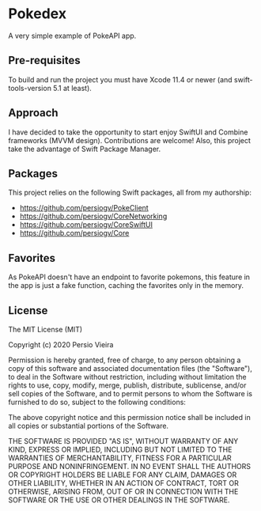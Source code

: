 # Pokedex

A very simple example of PokeAPI app.

## Pre-requisites

To build and run the project you must have Xcode 11.4 or newer (and swift-tools-version 5.1 at least).

## Approach

I have decided to take the opportunity to start enjoy SwiftUI and Combine frameworks (MVVM design). Contributions are welcome!
Also, this project take the advantage of Swift Package Manager.

## Packages

This project relies on the following Swift packages, all from my authorship:

- https://github.com/persiogv/PokeClient
- https://github.com/persiogv/CoreNetworking
- https://github.com/persiogv/CoreSwiftUI
- https://github.com/persiogv/Core

## Favorites

As PokeAPI doesn't have an endpoint to favorite pokemons, this feature in the app is just a fake function, caching the favorites only in the memory.

## License

The MIT License (MIT)

Copyright (c) 2020 Persio Vieira

Permission is hereby granted, free of charge, to any person obtaining a copy of
this software and associated documentation files (the "Software"), to deal in
the Software without restriction, including without limitation the rights to
use, copy, modify, merge, publish, distribute, sublicense, and/or sell copies of
the Software, and to permit persons to whom the Software is furnished to do so,
subject to the following conditions:

The above copyright notice and this permission notice shall be included in all
copies or substantial portions of the Software.

THE SOFTWARE IS PROVIDED "AS IS", WITHOUT WARRANTY OF ANY KIND, EXPRESS OR
IMPLIED, INCLUDING BUT NOT LIMITED TO THE WARRANTIES OF MERCHANTABILITY, FITNESS
FOR A PARTICULAR PURPOSE AND NONINFRINGEMENT. IN NO EVENT SHALL THE AUTHORS OR
COPYRIGHT HOLDERS BE LIABLE FOR ANY CLAIM, DAMAGES OR OTHER LIABILITY, WHETHER
IN AN ACTION OF CONTRACT, TORT OR OTHERWISE, ARISING FROM, OUT OF OR IN
CONNECTION WITH THE SOFTWARE OR THE USE OR OTHER DEALINGS IN THE SOFTWARE.
